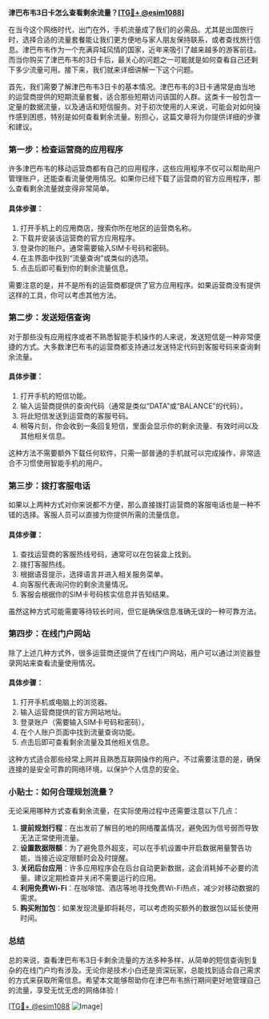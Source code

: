 **津巴布韦3日卡怎么查看剩余流量？[[TG💪+ @esim1088](https://t.me/s/esim1088)]**

在当今这个网络时代，出门在外，手机流量成了我们的必需品。尤其是出国旅行时，选择合适的流量套餐能让我们更方便地与家人朋友保持联系，或者查找旅行信息。津巴布韦作为一个充满异域风情的国家，近年来吸引了越来越多的游客前往。而当你购买了津巴布韦的3日卡后，最关心的问题之一可能就是如何查看自己还剩下多少流量可用。接下来，我们就来详细讲解一下这个问题。

首先，我们需要了解津巴布韦3日卡的基本情况。津巴布韦的3日卡通常是由当地的运营商提供的短期流量套餐，适合那些短期访问该国的人群。这类卡一般包含一定量的数据流量，以及通话和短信服务。对于初次使用的人来说，可能会对如何操作感到困惑，特别是如何查看剩余流量。别担心，这篇文章将为你提供详细的步骤和建议。

### 第一步：检查运营商的应用程序

许多津巴布韦的移动运营商都有自己的应用程序，这些应用程序不仅可以帮助用户管理账户，还能查看流量使用情况。如果你已经下载了运营商的官方应用程序，那么查看剩余流量就变得非常简单。

#### 具体步骤：
1. 打开手机上的应用商店，搜索你所在地区的运营商名称。
2. 下载并安装该运营商的官方应用程序。
3. 登录你的账户。通常需要输入SIM卡号码和密码。
4. 在主界面中找到“流量查询”或类似的选项。
5. 点击后即可看到你的剩余流量信息。

需要注意的是，并不是所有的运营商都提供了官方应用程序。如果运营商没有提供这样的工具，你可以考虑其他方法。

### 第二步：发送短信查询

对于那些没有应用程序或者不熟悉智能手机操作的人来说，发送短信是一种非常便捷的方式。大多数津巴布韦的运营商都支持通过发送特定代码到客服号码来查询剩余流量。

#### 具体步骤：
1. 打开手机的短信功能。
2. 输入运营商提供的查询代码（通常是类似“DATA”或“BALANCE”的代码）。
3. 将此短信发送到运营商的客服号码。
4. 稍等片刻，你会收到一条回复短信，里面会显示你的剩余流量、有效时间以及其他相关信息。

这种方法不需要额外下载任何软件，只需一部普通的手机就可以完成操作，非常适合不习惯使用智能手机的用户。

### 第三步：拨打客服电话

如果以上两种方式对你来说都不方便，那么直接拨打运营商的客服电话也是一种不错的选择。客服人员可以直接为你提供所需的流量信息。

#### 具体步骤：
1. 查找运营商的客服热线号码，通常可以在包装盒上找到。
2. 拨打客服热线。
3. 根据语音提示，选择语言并进入相关服务菜单。
4. 向客服代表询问你的剩余流量情况。
5. 客服会根据你的SIM卡号码核实信息并告知结果。

虽然这种方式可能需要等待较长时间，但它是确保信息准确无误的一种可靠方法。

### 第四步：在线门户网站

除了上述几种方式外，很多运营商还提供了在线门户网站，用户可以通过浏览器登录网站来查看流量使用情况。

#### 具体步骤：
1. 打开手机或电脑上的浏览器。
2. 输入运营商提供的官方网站地址。
3. 登录账户（需要输入SIM卡号码和密码）。
4. 在个人账户页面中找到流量查询功能。
5. 点击后即可查看剩余流量及其他相关信息。

这种方式适合那些经常上网并且熟悉互联网操作的用户。不过需要注意的是，确保连接的是安全可靠的网络环境，以保护个人信息的安全。

### 小贴士：如何合理规划流量？

无论采用哪种方式查看剩余流量，在实际使用过程中还需要注意以下几点：

1. **提前规划行程**：在出发前了解目的地的网络覆盖情况，避免因为信号弱而导致无法正常使用流量。
2. **设置数据限额**：为了避免意外超支，可以在手机设置中开启数据用量警告功能，当接近设定限额时会及时提醒。
3. **关闭后台应用**：许多应用程序会在后台自动更新数据，这会消耗掉不必要的流量。建议定期检查并关闭不需要运行的应用。
4. **利用免费Wi-Fi**：在咖啡馆、酒店等地寻找免费Wi-Fi热点，减少对移动数据的需求。
5. **购买附加包**：如果发现流量即将耗尽，可以考虑购买额外的数据包以延长使用时间。

### 总结

总的来说，查看津巴布韦3日卡剩余流量的方法多种多样，从简单的短信查询到复杂的在线门户均有涉及。无论你是技术小白还是资深玩家，总能找到适合自己需求的方式来获取所需信息。希望本文能够帮助你在津巴布韦旅行期间更好地管理自己的流量，享受无忧无虑的网络体验！

[[TG💪+ @esim1088](https://t.me/s/esim1088) ![Image](https://i.postimg.cc/4NQfJmqS/Snipaste-2025-05-13-00-14-12.png)]